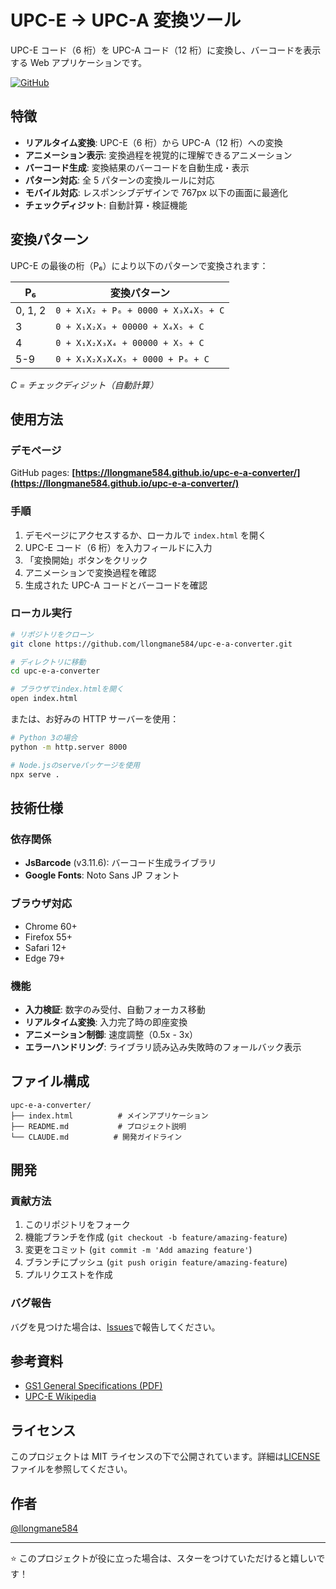 # UPC-E → UPC-A 変換ツール

UPC-E コード（6 桁）を UPC-A コード（12 桁）に変換し、バーコードを表示する Web アプリケーションです。

[![GitHub](https://img.shields.io/badge/GitHub-Repository-blue?logo=github)](https://github.com/llongmane584/upc-e-a-converter)

## 特徴

- **リアルタイム変換**: UPC-E（6 桁）から UPC-A（12 桁）への変換
- **アニメーション表示**: 変換過程を視覚的に理解できるアニメーション
- **バーコード生成**: 変換結果のバーコードを自動生成・表示
- **パターン対応**: 全 5 パターンの変換ルールに対応
- **モバイル対応**: レスポンシブデザインで 767px 以下の画面に最適化
- **チェックディジット**: 自動計算・検証機能

## 変換パターン

UPC-E の最後の桁（P₆）により以下のパターンで変換されます：

| P₆      | 変換パターン                        |
| ------- | ----------------------------------- |
| 0, 1, 2 | `0 + X₁X₂ + P₆ + 0000 + X₃X₄X₅ + C` |
| 3       | `0 + X₁X₂X₃ + 00000 + X₄X₅ + C`     |
| 4       | `0 + X₁X₂X₃X₄ + 00000 + X₅ + C`     |
| 5-9     | `0 + X₁X₂X₃X₄X₅ + 0000 + P₆ + C`    |

_C = チェックディジット（自動計算）_

## 使用方法

### デモページ

GitHub pages:
**[https://llongmane584.github.io/upc-e-a-converter/](https://llongmane584.github.io/upc-e-a-converter/)**

### 手順

1. デモページにアクセスするか、ローカルで `index.html` を開く
2. UPC-E コード（6 桁）を入力フィールドに入力
3. 「変換開始」ボタンをクリック
4. アニメーションで変換過程を確認
5. 生成された UPC-A コードとバーコードを確認

### ローカル実行

```bash
# リポジトリをクローン
git clone https://github.com/llongmane584/upc-e-a-converter.git

# ディレクトリに移動
cd upc-e-a-converter

# ブラウザでindex.htmlを開く
open index.html
```

または、お好みの HTTP サーバーを使用：

```bash
# Python 3の場合
python -m http.server 8000

# Node.jsのserveパッケージを使用
npx serve .
```

## 技術仕様

### 依存関係

- **JsBarcode** (v3.11.6): バーコード生成ライブラリ
- **Google Fonts**: Noto Sans JP フォント

### ブラウザ対応

- Chrome 60+
- Firefox 55+
- Safari 12+
- Edge 79+

### 機能

- **入力検証**: 数字のみ受付、自動フォーカス移動
- **リアルタイム変換**: 入力完了時の即座変換
- **アニメーション制御**: 速度調整（0.5x - 3x）
- **エラーハンドリング**: ライブラリ読み込み失敗時のフォールバック表示

## ファイル構成

```
upc-e-a-converter/
├── index.html          # メインアプリケーション
├── README.md           # プロジェクト説明
└── CLAUDE.md          # 開発ガイドライン
```

## 開発

### 貢献方法

1. このリポジトリをフォーク
2. 機能ブランチを作成 (`git checkout -b feature/amazing-feature`)
3. 変更をコミット (`git commit -m 'Add amazing feature'`)
4. ブランチにプッシュ (`git push origin feature/amazing-feature`)
5. プルリクエストを作成

### バグ報告

バグを見つけた場合は、[Issues](https://github.com/llongmane584/upc-e-a-converter/issues)で報告してください。

## 参考資料

- [GS1 General Specifications (PDF)](https://www.gs1jp.org/assets/img/pdf/GS1_General_Specifications.pdf)
- [UPC-E Wikipedia](https://en.wikipedia.org/wiki/Universal_Product_Code#UPC-E)

## ライセンス

このプロジェクトは MIT ライセンスの下で公開されています。詳細は[LICENSE](LICENSE)ファイルを参照してください。

## 作者

[@llongmane584](https://github.com/llongmane584)

---

⭐ このプロジェクトが役に立った場合は、スターをつけていただけると嬉しいです！
